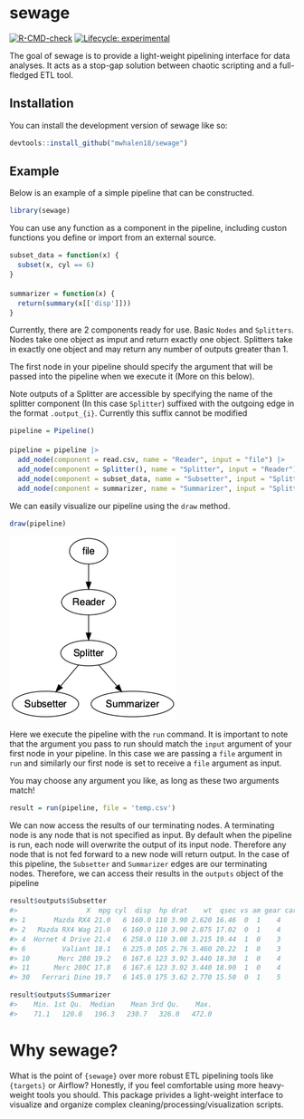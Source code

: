 
<!-- README.md is generated from README.Rmd. Please edit that file -->

# sewage

<!-- badges: start -->

[![R-CMD-check](https://github.com/mwhalen18/sewage/actions/workflows/R-CMD-check.yaml/badge.svg)](https://github.com/mwhalen18/sewage/actions/workflows/R-CMD-check.yaml)
[![Lifecycle:
experimental](https://img.shields.io/badge/lifecycle-experimental-orange.svg)](https://lifecycle.r-lib.org/articles/stages.html#experimental)
<!-- badges: end -->

The goal of sewage is to provide a light-weight pipelining interface for
data analyses. It acts as a stop-gap solution between chaotic scripting
and a full-fledged ETL tool.

## Installation

You can install the development version of sewage like so:

``` r
devtools::install_github("mwhalen18/sewage")
```

## Example

Below is an example of a simple pipeline that can be constructed.

``` r
library(sewage)
```

You can use any function as a component in the pipeline, including
custon functions you define or import from an external source.

``` r
subset_data = function(x) {
  subset(x, cyl == 6)
}

summarizer = function(x) {
  return(summary(x[['disp']]))
}
```

Currently, there are 2 components ready for use. Basic `Nodes` and
`Splitters`. Nodes take one object as imput and return exactly one
object. Splitters take in exactly one object and may return any number
of outputs greater than 1.

The first node in your pipeline should specify the argument that will be
passed into the pipeline when we execute it (More on this below).

Note outputs of a Splitter are accessible by specifying the name of the
splitter component (In this case `Splitter`) suffixed with the outgoing
edge in the format `.output_{i}`. Currently this suffix cannot be
modified

``` r
pipeline = Pipeline()

pipeline = pipeline |>
  add_node(component = read.csv, name = "Reader", input = "file") |>
  add_node(component = Splitter(), name = "Splitter", input = "Reader") |>
  add_node(component = subset_data, name = "Subsetter", input = "Splitter.output_2") |>
  add_node(component = summarizer, name = "Summarizer", input = "Splitter.output_1")
```

We can easily visualize our pipeline using the `draw` method.

``` r
draw(pipeline)
```

![](man/figures/pipeline-vis.png)

Here we execute the pipeline with the `run` command. It is important to
note that the argument you pass to run should match the `input` argument
of your first node in your pipeline. In this case we are passing a
`file` argument in `run` and similarly our first node is set to receive
a `file` argument as input.

You may choose any argument you like, as long as these two arguments
match!

``` r
result = run(pipeline, file = 'temp.csv')
```

We can now access the results of our terminating nodes. A terminating
node is any node that is not specified as input. By default when the
pipeline is run, each node will overwrite the output of its input node.
Therefore any node that is not fed forward to a new node will return
output. In the case of this pipeline, the `Subsetter` and `Summarizer`
edges are our terminating nodes. Therefore, we can access their results
in the `outputs` object of the pipeline

``` r
result$outputs$Subsetter
#>                 X  mpg cyl  disp  hp drat    wt  qsec vs am gear carb
#> 1       Mazda RX4 21.0   6 160.0 110 3.90 2.620 16.46  0  1    4    4
#> 2   Mazda RX4 Wag 21.0   6 160.0 110 3.90 2.875 17.02  0  1    4    4
#> 4  Hornet 4 Drive 21.4   6 258.0 110 3.08 3.215 19.44  1  0    3    1
#> 6         Valiant 18.1   6 225.0 105 2.76 3.460 20.22  1  0    3    1
#> 10       Merc 280 19.2   6 167.6 123 3.92 3.440 18.30  1  0    4    4
#> 11      Merc 280C 17.8   6 167.6 123 3.92 3.440 18.90  1  0    4    4
#> 30   Ferrari Dino 19.7   6 145.0 175 3.62 2.770 15.50  0  1    5    6
```

``` r
result$outputs$Summarizer
#>    Min. 1st Qu.  Median    Mean 3rd Qu.    Max. 
#>    71.1   120.8   196.3   230.7   326.0   472.0
```

# Why sewage?

What is the point of `{sewage}` over more robust ETL pipelining tools
like `{targets}` or Airflow? Honestly, if you feel comfortable using
more heavy-weight tools you should. This package privides a light-weight
interface to visualize and organize complex
cleaning/processing/visualization scripts.
